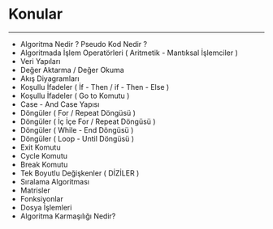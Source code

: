 # Konular
____

- Algoritma Nedir ? Pseudo Kod Nedir ?
- Algoritmada İşlem Operatörleri ( Aritmetik - Mantıksal İşlemciler )
- Veri Yapıları
- Değer Aktarma / Değer Okuma
- Akış Diyagramları
- Koşullu İfadeler ( İf - Then / if - Then - Else )
- Koşullu İfadeler  ( Go to Komutu )
- Case - And Case Yapısı
- Döngüler ( For / Repeat Döngüsü )
- Döngüler ( İç İçe For / Repeat Döngüsü )
- Döngüler ( While - End Döngüsü )
- Döngüler ( Loop - Until Döngüsü )
- Exit Komutu
- Cycle Komutu
- Break Komutu
- Tek Boyutlu Değişkenler ( DİZİLER )
- Sıralama Algoritması
- Matrisler
- Fonksiyonlar
- Dosya İşlemleri
- Algoritma Karmaşılığı Nedir?
